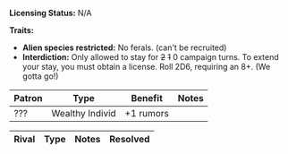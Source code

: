 **Licensing Status:** N/A

**Traits:**

* **Alien species restricted:** No ferals.  (can't be recruited)
* **Interdiction:** Only allowed to stay for ~~2~~ ~~1~~ 0 campaign turns. To extend your stay, you must obtain a license. Roll 2D6, requiring an 8+.  (We gotta go!)

| Patron | Type            | Benefit   | Notes |
| ------ | --------------- | --------- | ----- |
| ???    | Wealthy Individ | +1 rumors |       |

| Rival | Type | Notes                 | Resolved |
| ----- | ---- | --------------------- | -------- |
